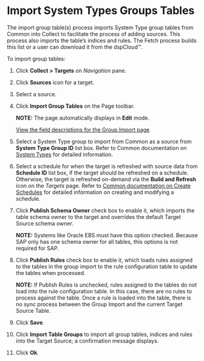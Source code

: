 # Import System Types Groups Tables

The import group table(s) process imports System Type group tables from
Common into Collect to facilitate the process of adding sources. This
process also imports the table’s indices and rules. The Fetch process
builds this list or a user can download it from the dspCloud™.

To import group tables:

1.  Click <span style="font-weight: bold;">Collect \> Targets</span> on
    <span style="font-style: italic;">Navigation</span> pane.

2.  Click <span style="font-weight: bold;">Sources</span> icon for a
    target.

3.  Select a source.

4.  Click <span style="font-weight: bold;">Import Group Tables</span> on
    the Page toolbar.
    
    **NOTE:** The page automatically displays in
    <span style="font-weight: bold;">Edit</span> mode.
    
    [View the field descriptions for the Group Import
    page](../Page_Desc/Group_Import.htm)

5.  Select a System Type group to import from Common as a source from
    <span style="font-weight: bold;">System Type Group ID</span> list
    box. Refer to Common documentation on [System
    Types](../../Common/Use_Cases/Add_System_Types.htm) for detailed
    information.

6.  Select a schedule for when the target is refreshed with source data
    from <span style="font-weight: bold;">Schedule ID</span> list box,
    if the target should be refreshed on a schedule. Otherwise, the
    target is refreshed on-demand via the **Build and Refresh** icon on
    the <span style="font-style: italic;">Targets</span> page. Refer to
    [Common documentation on Create
    Schedules](../../Common/Use_Cases/Create_Schedules.htm) for detailed
    information on creating and modifying a schedule.

7.  Click <span style="font-weight: bold;">Publish Schema Owner</span>
    check box to enable it, which imports the table schema owner to the
    target and overrides the default Target Source schema owner.
    
    **NOTE:** Systems like Oracle EBS must have this option checked.
    Because SAP only has one schema owner for all tables, this options
    is not required for SAP.

8.  Click <span style="font-weight: bold;">Publish Rules</span> check
    box to enable it, which loads rules assigned to the tables in the
    group import to the rule configuration table to update the tables
    when processed.
    
    **NOTE:** If Publish Rules is unchecked, rules assigned to the
    tables do not load into the rule configuration table. In this case,
    there are no rules to process against the table. Once a rule is
    loaded into the table, there is no sync process between the Group
    Import and the current Target Source Table.

9.  Click <span style="font-weight: bold;">Save</span>.

10. Click <span style="font-weight: bold;">Import Table Groups</span> to
    import all group tables, indices and rules into the Target Source; a
    confirmation message displays.

11. Click <span style="font-weight: bold;">Ok</span>.
